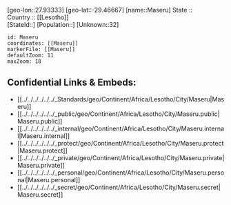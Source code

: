 ﻿---
location: [-29.46667,27.93333] 
mapzoom: [7,12] 
mapmarker: city 
type: City
tags:
- geo/City


SpocWebEntityId: 35985
isDeleted: false
confidential: public

---
[geo-lon::27.93333] 
[geo-lat::-29.46667] 
[name::Maseru] 
State ::  
Country :: [[Lesotho]]  
[StateId::] 
[Population::] 
[Unknown::32] 


```leaflet
id: Maseru
coordinates: [[Maseru]] 
markerFile: [[Maseru]] 
defaultZoom: 11 
maxZoom: 18
```


## Confidential Links & Embeds: 
- [[../../../../../../_Standards/geo/Continent/Africa/Lesotho/City/Maseru|Maseru]] 
- [[../../../../../../_public/geo/Continent/Africa/Lesotho/City/Maseru.public|Maseru.public]] 
- [[../../../../../../_internal/geo/Continent/Africa/Lesotho/City/Maseru.internal|Maseru.internal]] 
- [[../../../../../../_protect/geo/Continent/Africa/Lesotho/City/Maseru.protect|Maseru.protect]] 
- [[../../../../../../_private/geo/Continent/Africa/Lesotho/City/Maseru.private|Maseru.private]] 
- [[../../../../../../_personal/geo/Continent/Africa/Lesotho/City/Maseru.personal|Maseru.personal]] 
- [[../../../../../../_secret/geo/Continent/Africa/Lesotho/City/Maseru.secret|Maseru.secret]] 
